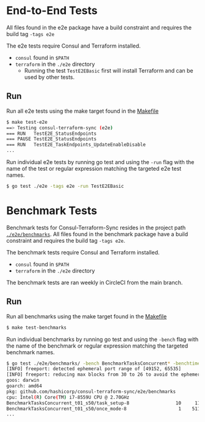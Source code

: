 # End-to-End Tests

All files found in the e2e package have a build constraint and requires the build tag `-tags e2e`

The e2e tests require Consul and Terraform installed.

- `consul` found in `$PATH`
- `terraform` in the `./e2e` directory
  - Running the test `TestE2EBasic` first will install Terraform and can be used by other tests.

## Run

Run all e2e tests using the make target found in the [Makefile](../Makefile)

```sh
$ make test-e2e
==> Testing consul-terraform-sync (e2e)
=== RUN   TestE2E_StatusEndpoints
=== PAUSE TestE2E_StatusEndpoints
=== RUN   TestE2E_TaskEndpoints_UpdateEnableDisable
...
```

Run individual e2e tests by running go test and using the `-run` flag with the name of the test or regular expression matching the targeted e2e test names.

```sh
$ go test ./e2e -tags e2e -run TestE2EBasic
```

# Benchmark Tests

Benchmark tests for Consul-Terraform-Sync resides in the project path [`./e2e/benchmarks`](benchmarks). All files found in the benchmark package have a build constraint and requires the build tag `-tags e2e`.

The benchmark tests require Consul and Terraform installed.

- `consul` found in `$PATH`
- `terraform` in the `./e2e` directory

The benchmark tests are ran weekly in CircleCI from the main branch.

## Run

Run all benchmarks using the make target found in the [Makefile](../Makefile)

```sh
$ make test-benchmarks
```

Run individual benchmarks by running go test and using the `-bench` flag with the name of the benchmark or regular expression matching the targeted benchmark names.

```sh
$ go test ./e2e/benchmarks/ -bench BenchmarkTasksConcurrent* -benchtime=6m -tags e2e
[INFO] freeport: detected ephemeral port range of [49152, 65535]
[INFO] freeport: reducing max blocks from 30 to 26 to avoid the ephemeral port range
goos: darwin
goarch: amd64
pkg: github.com/hashicorp/consul-terraform-sync/e2e/benchmarks
cpu: Intel(R) Core(TM) i7-8559U CPU @ 2.70GHz
BenchmarkTasksConcurrent_t01_s50/task_setup-8         	      10	 112091112 ns/op
BenchmarkTasksConcurrent_t01_s50/once_mode-8          	       1	5113840550 ns/op
...
```

